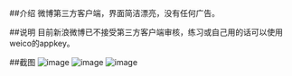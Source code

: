 ##介绍
微博第三方客户端，界面简洁漂亮，没有任何广告。


##说明
目前新浪微博已不接受第三方客户端审核，练习或自己用的话可以使用weico的appkey。

##截图
![image](https://github.com/pkhope/Jianwei/blob/master/screenshot/pic1.jpg)
![image](https://github.com/pkhope/Jianwei/blob/master/screenshot/pic2.jpg)
![image](https://github.com/pkhope/Jianwei/blob/master/screenshot/pic3.jpg)
